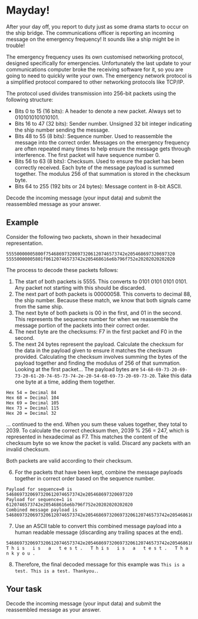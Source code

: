 # Mayday!
After your day off, you report to duty just as some drama starts to occur on the ship bridge. The communications officer is reporting an incoming message on the emergency frequency! It sounds like a ship might be in trouble!

The emergency frequency uses its own customised networking protocol, designed specifically for emergencies. Unfortunately the last update to your communications computer broke the receiving software for it, so you are going to need to quickly write your own. The emergency network protocol is a simplified protocol compared to other networking protocols like TCP/IP.

The protocol used divides transmission into 256-bit packets using the following structure:

- Bits 0 to 15 (16 bits): A header to denote a new packet. Always set to 0101010101010101.
- Bits 16 to 47 (32 bits): Sender number. Unsigned 32 bit integer indicating the ship number sending the message.
- Bits 48 to 55 (8 bits): Sequence number. Used to reassemble the message into the correct order. Messages on the emergency frequency are often repeated many times to help ensure the message gets through interference. The first packet will have sequence number 0.
- Bits 56 to 63 (8 bits): Checksum. Used to ensure the packet has been correctly received. Each byte of the message payload is summed together. The modulus 256 of that summation is stored in the checksum byte.
- Bits 64 to 255 (192 bits or 24 bytes): Message content in 8-bit ASCII.

Decode the incoming message (your input data) and submit the reassembled message as your answer.
## Example
Consider the following two packets, shown in their hexadecimal representation.
```
55550000005800f754686973206973206120746573742e205468697320697320
55550000005801f06120746573742e205468616e6b796f752e20202020202020
```
The process to decode these packets follows:

1. The start of both packets is 5555. This converts to 0101 0101 0101 0101. Any packet not starting with this should be discarded.
2. The next part of both packets is 00000058. This converts to decimal 88, the ship number. Because these match, we know that both signals came from the same ship.
3. The next byte of both packets is 00 in the first, and 01 in the second. This represents the sequence number for when we reassemble the message portion of the packets into their correct order.
4. The next byte are the checksums: F7 in the first packet and F0 in the second.
5. The next 24 bytes represent the payload. Calculate the checksum for the data in the payload given to ensure it matches the checksum provided. Calculating the checksum involves summing the bytes of the payload together and finding the modulus of 256 of that summation. Looking at the first packet... The payload bytes are `54-68-69-73-20-69-73-20-61-20-74-65-73-74-2e-20-54-68-69-73-20-69-73-20`. Take this data one byte at a time, adding them together.
```
Hex 54 = Decimal 84
Hex 68 = Decimal 104
Hex 69 = Decimal 105
Hex 73 = Decimal 115
Hex 20 = Decimal 32
```
... continued to the end. When you sum these values together, they total to 2039. To calculate the correct checksum then, 2039 % 256 = 247, which is represented in hexadecimal as F7. This matches the content of the checksum byte so we know the packet is valid. Discard any packets with an invalid checksum.

Both packets are valid according to their checksum.

6. For the packets that have been kept, combine the message payloads together in correct order based on the sequence number.
```
Payload for sequence=0 is 54686973206973206120746573742e205468697320697320
Payload for sequence=1 is 6120746573742e205468616e6b796f752e20202020202020
Combined message payload is 54686973206973206120746573742e2054686973206973206120746573742e205468616e6b796f752e20202020202020
```
7. Use an ASCII table to convert this combined message payload into a human readable message (discarding any trailing spaces at the end).
```
54686973206973206120746573742e2054686973206973206120746573742e205468616e6b796f752e20202020202020
T h i s   i s   a   t e s t .   T h i s   i s   a   t e s t .   T h a n k y o u .
```
8. Therefore, the final decoded message for this example was `This is a test. This is a test. Thankyou.`.
## Your task
Decode the incoming message (your input data) and submit the reassembled message as your answer.
